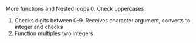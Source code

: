More functions and Nested loops
0. Check uppercases
1. Checks digits between 0-9. Receives character argument, converts to integer and checks
2. Function multiples two integers

